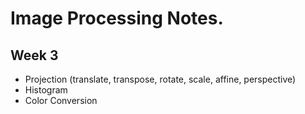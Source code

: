 # Image Processing Notes.

## Week 3
- Projection (translate, transpose, rotate, scale, affine, perspective)
- Histogram
- Color Conversion
